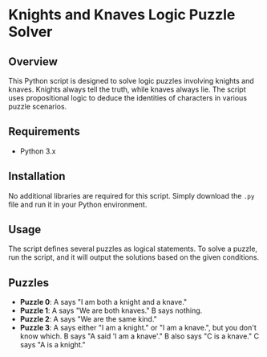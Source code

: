 
# Knights and Knaves Logic Puzzle Solver

## Overview

This Python script is designed to solve logic puzzles involving knights and knaves. Knights always tell the truth, while knaves always lie. The script uses propositional logic to deduce the identities of characters in various puzzle scenarios.

## Requirements

- Python 3.x

## Installation

No additional libraries are required for this script. Simply download the `.py` file and run it in your Python environment.

## Usage

The script defines several puzzles as logical statements. To solve a puzzle, run the script, and it will output the solutions based on the given conditions.

## Puzzles

- **Puzzle 0**: A says "I am both a knight and a knave."
- **Puzzle 1**: A says "We are both knaves." B says nothing.
- **Puzzle 2**: A says "We are the same kind."
- **Puzzle 3**: A says either "I am a knight." or "I am a knave.", but you don't know which. B says "A said 'I am a knave'." B also says "C is a knave." C says "A is a knight."

